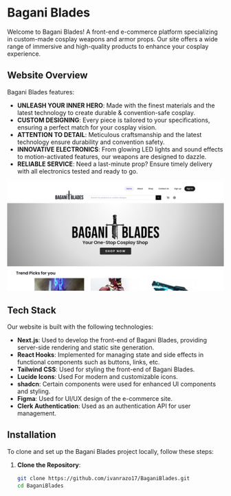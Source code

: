 # Bagani Blades

Welcome to Bagani Blades! A front-end e-commerce platform specializing in custom-made cosplay weapons and armor props. Our site offers a wide range of immersive and high-quality products to enhance your cosplay experience.

## Website Overview

Bagani Blades features:
- **UNLEASH YOUR INNER HERO**: Made with the finest materials and the latest technology to create durable & convention-safe cosplay.
- **CUSTOM DESIGNING**: Every piece is tailored to your specifications, ensuring a perfect match for your cosplay vision.
- **ATTENTION TO DETAIL**: Meticulous craftsmanship and the latest technology ensure durability and convention safety.
- **INNOVATIVE ELECTRONICS**: From glowing LED lights and sound effects to motion-activated features, our weapons are designed to dazzle.
- **RELIABLE SERVICE**: Need a last-minute prop? Ensure timely delivery with all electronics tested and ready to go.

![Website Thumbnail](/public/thumbnails/thumbnails.PNG)

## Tech Stack

Our website is built with the following technologies:

- **Next.js**: Used to develop the front-end of Bagani Blades, providing server-side rendering and static site generation.
- **React Hooks**: Implemented for managing state and side effects in functional components such as buttons, links, etc.
- **Tailwind CSS**: Used for styling the front-end of Bagani Blades.
- **Lucide Icons**: Used For modern and customizable icons.
- **shadcn**: Certain components were used for enhanced UI components and styling.
- **Figma**: Used for UI/UX design of the e-commerce site.
- **Clerk Authentication**: Used as an authentication API for user management.

## Installation

To clone and set up the Bagani Blades project locally, follow these steps:

1. **Clone the Repository**:

   ```bash
   git clone https://github.com/ivanrazo17/BaganiBlades.git
   cd BaganiBlades
